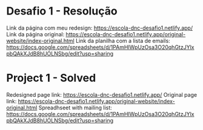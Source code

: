 # Desafio 1 - Resolução
Link da página com meu redesign: https://escola-dnc-desafio1.netlify.app/
Link da página original: https://escola-dnc-desafio1.netlify.app/original-website/index-original.html
Link da planilha com a lista de emails: https://docs.google.com/spreadsheets/d/1PAmHIWpUzOsa3O20qhGtzJYlxpbQAkXJdB8hUOLNSbg/edit?usp=sharing

# Project 1 - Solved
Redesigned page link: https://escola-dnc-desafio1.netlify.app/
Original page link: https://escola-dnc-desafio1.netlify.app/original-website/index-original.html
Spreadhseet with mailing list: https://docs.google.com/spreadsheets/d/1PAmHIWpUzOsa3O20qhGtzJYlxpbQAkXJdB8hUOLNSbg/edit?usp=sharing